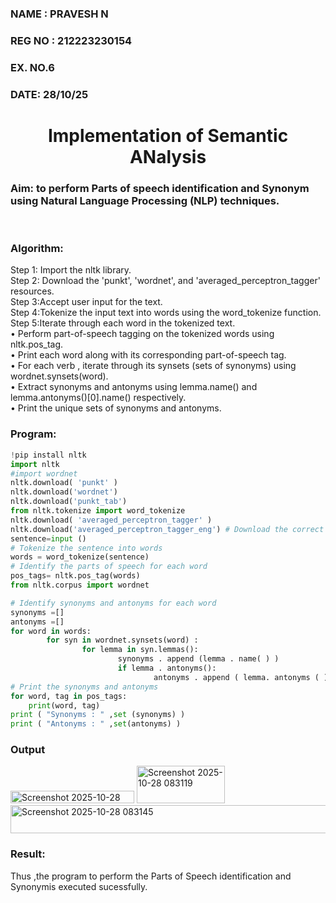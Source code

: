 <H3>NAME : PRAVESH N</H3>
<H3>REG NO : 212223230154</H3>
<H3>EX. NO.6</H3>
<H3>DATE: 28/10/25</H3>
<H1 ALIGN =CENTER>Implementation of Semantic ANalysis</H1>
<H3>Aim: to perform Parts of speech identification and Synonym using Natural Language Processing (NLP) techniques. </H3> 
 <BR>
<h3>Algorithm:</h3>
Step 1: Import the nltk library.<br>
Step 2: Download the 'punkt', 'wordnet', and 'averaged_perceptron_tagger' resources.<br>
Step 3:Accept user input for the text.<br>
Step 4:Tokenize the input text into words using the word_tokenize function.<br>
Step 5:Iterate through each word in the tokenized text.<br>
•	Perform part-of-speech tagging on the tokenized words using nltk.pos_tag.<br>
•	Print each word along with its corresponding part-of-speech tag.<br>
•	For each verb , iterate through its synsets (sets of synonyms) using wordnet.synsets(word).<br>
•	Extract synonyms and antonyms using lemma.name() and lemma.antonyms()[0].name() respectively.<br>
•	Print the unique sets of synonyms and antonyms.
<H3>Program:</H3>

```py
!pip install nltk
import nltk
#import wordnet
nltk.download( 'punkt' )
nltk.download('wordnet')
nltk.download('punkt_tab')
from nltk.tokenize import word_tokenize
nltk.download( 'averaged_perceptron_tagger' )
nltk.download('averaged_perceptron_tagger_eng') # Download the correct resource
sentence=input ()
# Tokenize the sentence into words
words = word_tokenize(sentence)
# Identify the parts of speech for each word
pos_tags= nltk.pos_tag(words)
from nltk.corpus import wordnet

# Identify synonyms and antonyms for each word
synonyms =[]
antonyms =[]
for word in words:
        for syn in wordnet.synsets(word) :
                for lemma in syn.lemmas():
                        synonyms . append (lemma . name( ) )
                        if lemma . antonyms():
                                antonyms . append ( lemma. antonyms ( ) [0] . name ( ) )
# Print the synonyms and antonyms
for word, tag in pos_tags:
    print(word, tag)
print ( "Synonyms : " ,set (synonyms) )
print ( "Antonyms : " ,set(antonyms) )
```

<H3>Output</H3>

<img width="198" height="20" alt="Screenshot 2025-10-28 083106" src="https://github.com/user-attachments/assets/bc3a2359-e53f-4b64-b1f3-bccae98864e9" />


<img width="141" height="60" alt="Screenshot 2025-10-28 083119" src="https://github.com/user-attachments/assets/fd5f219f-6853-464a-9eba-037f382347de" />


<img width="1050" height="45" alt="Screenshot 2025-10-28 083145" src="https://github.com/user-attachments/assets/6c2b1157-86b3-4f3e-8243-10246ab13c23" />

<H3>Result:</H3>
Thus ,the program to perform the Parts of Speech identification and Synonymis executed sucessfully.
